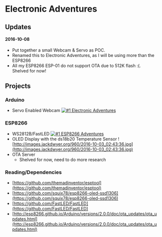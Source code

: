 # Electronic Adventures

## Updates
#### 2016-10-08
- Put together a small Webcam & Servo as POC.
- Renamed this to Electronic Adventures, as I will be using more than the ESP8266
- All my ESP8266 ESP-01 do not support OTA due to 512K flash :(.  Shelved for now!


## Projects

### Arduino
- Servo Enabled Webcam
[![#1 Electronic Adventures](http://files.jackdwyer.org/2016_10_08-23:03:58.png)](https://youtu.be/QK7AOA79UZM "#1 Electronic Adventures")


### ESP8266
- WS2812B/FastLED 
[![#1 ESP8266 Adventures](http://files.jackdwyer.org/2016_10_06-18:42:49.png)](https://youtu.be/349AKBOlgZM "#1 ESP8266 Adventures")
- OLED Display with the ds18b20 Temperature Sensor
![http://images.jackdwyer.org/960/2016-10-03_02:43:36.jpg](http://images.jackdwyer.org/960/2016-10-03_02:43:36.jpg)
- OTA Server
    * Shelved for now, need to do more research

### Reading/Dependencies
- [https://github.com/themadinventor/esptool](https://github.com/themadinventor/esptool)
- [https://github.com/squix78/esp8266-oled-ssd1306](https://github.com/squix78/esp8266-oled-ssd1306)
- [https://github.com/FastLED/FastLED](https://github.com/FastLED/FastLED)
- [http://esp8266.github.io/Arduino/versions/2.0.0/doc/ota_updates/ota_updates.html](http://esp8266.github.io/Arduino/versions/2.0.0/doc/ota_updates/ota_updates.html)
